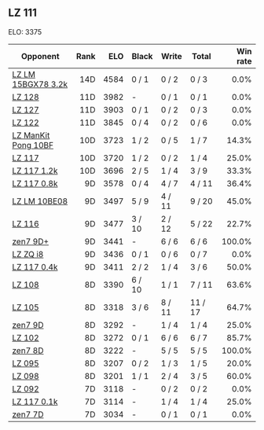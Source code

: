 ## LZ 111 ##

ELO: 3375

Opponent | Rank | ELO | Black | Write | Total | Win rate
---------|-----:|----:|-------|-------|-------|-------:
[LZ LM 15BGX78 3.2k](LZ%20LM%2015BGX78%203.2k.md) | 14D | 4584 | 0 / 1 | 0 / 2 | 0 / 3 | 0.0%
[LZ 128](LZ%20128.md) | 11D | 3982 | - | 0 / 1 | 0 / 1 | 0.0%
[LZ 127](LZ%20127.md) | 11D | 3903 | 0 / 1 | 0 / 2 | 0 / 3 | 0.0%
[LZ 122](LZ%20122.md) | 11D | 3845 | 0 / 4 | 0 / 2 | 0 / 6 | 0.0%
[LZ ManKit Pong 10BF](LZ%20ManKit%20Pong%2010BF.md) | 10D | 3723 | 1 / 2 | 0 / 5 | 1 / 7 | 14.3%
[LZ 117](LZ%20117.md) | 10D | 3720 | 1 / 2 | 0 / 2 | 1 / 4 | 25.0%
[LZ 117 1.2k](LZ%20117%201.2k.md) | 10D | 3696 | 2 / 5 | 1 / 4 | 3 / 9 | 33.3%
[LZ 117 0.8k](LZ%20117%200.8k.md) | 9D | 3578 | 0 / 4 | 4 / 7 | 4 / 11 | 36.4%
[LZ LM 10BE08](LZ%20LM%2010BE08.md) | 9D | 3497 | 5 / 9 | 4 / 11 | 9 / 20 | 45.0%
[LZ 116](LZ%20116.md) | 9D | 3477 | 3 / 10 | 2 / 12 | 5 / 22 | 22.7%
[zen7 9D+](zen7%209D+.md) | 9D | 3441 | - | 6 / 6 | 6 / 6 | 100.0%
[LZ ZQ i8](LZ%20ZQ%20i8.md) | 9D | 3436 | 0 / 1 | 0 / 6 | 0 / 7 | 0.0%
[LZ 117 0.4k](LZ%20117%200.4k.md) | 9D | 3411 | 2 / 2 | 1 / 4 | 3 / 6 | 50.0%
[LZ 108](LZ%20108.md) | 8D | 3390 | 6 / 10 | 1 / 1 | 7 / 11 | 63.6%
[LZ 105](LZ%20105.md) | 8D | 3318 | 3 / 6 | 8 / 11 | 11 / 17 | 64.7%
[zen7 9D](zen7%209D.md) | 8D | 3292 | - | 1 / 4 | 1 / 4 | 25.0%
[LZ 102](LZ%20102.md) | 8D | 3272 | 0 / 1 | 6 / 6 | 6 / 7 | 85.7%
[zen7 8D](zen7%208D.md) | 8D | 3222 | - | 5 / 5 | 5 / 5 | 100.0%
[LZ 095](LZ%20095.md) | 8D | 3207 | 0 / 2 | 1 / 3 | 1 / 5 | 20.0%
[LZ 098](LZ%20098.md) | 8D | 3201 | 1 / 1 | 2 / 4 | 3 / 5 | 60.0%
[LZ 092](LZ%20092.md) | 7D | 3118 | - | 0 / 2 | 0 / 2 | 0.0%
[LZ 117 0.1k](LZ%20117%200.1k.md) | 7D | 3114 | - | 1 / 4 | 1 / 4 | 25.0%
[zen7 7D](zen7%207D.md) | 7D | 3034 | - | 0 / 1 | 0 / 1 | 0.0%
